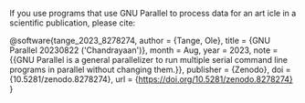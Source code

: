 If you use programs that use GNU Parallel to process data for an art
icle in a
scientific publication, please cite:

@software{tange_2023_8278274,
      author       = {Tange, Ole},
      title        = {GNU Parallel 20230822 ('Chandrayaan')},
      month        = Aug,
      year         = 2023,
      note         = {{GNU Parallel is a general parallelizer to run
                       multiple serial command line programs in parallel
                       without changing them.}},
      publisher    = {Zenodo},
      doi          = {10.5281/zenodo.8278274},
      url          = {https://doi.org/10.5281/zenodo.8278274}
}


